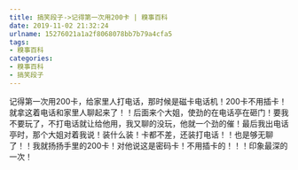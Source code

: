 ```yaml
---
title: 搞笑段子->记得第一次用200卡 | 糗事百科
date: 2019-11-02 21:32:24
urlname: 15276021a1a2f8068078bb7b79a4cfa5
tags: 
- 糗事百科
categories:
- 糗事百科
- 搞笑段子
---
```

记得第一次用200卡，给家里人打电话，那时候是磁卡电话机！200卡不用插卡！就拿这着电话和家里人聊起来了！！后面来个大姐，使劲的在电话亭在砸门！要我不要玩了，不打电话就让给他用，我又聊的没玩，他就一个劲的催！最后我出电话亭时，那个大姐对着我说！装什么装！卡都不差，还装打电话！！也是够无聊了！！我就扬扬手里的200卡！对他说这是密码卡！不用插卡的！！！印象最深的一次！


